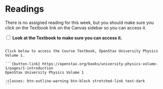 # Readings

There is no assigned reading for this week, but you should make sure you click on the Textbook link on the Canvas sidebar so you can access it.

<label><input type="checkbox" id="week01_reading1" class="box"> **Look at the Textbook to make sure you can access it.** </input></label> 

````{card}

Click below to access the Course Textbook, OpenStax University Physics Volume 1.

```{button-link} https://openstax.org/books/university-physics-volume-1/pages/1-introduction
OpenStax University Physics Volume 1

:classes: btn-outline-warning btn-block stretched-link text-dark
```
````